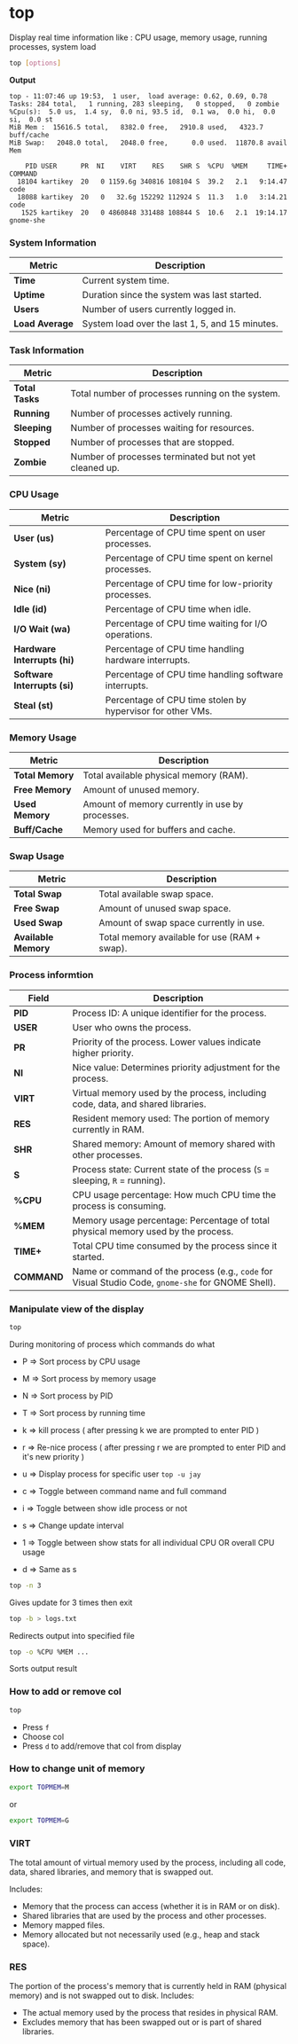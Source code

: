 # top

Display real time information like : CPU usage, memory usage, running processes, system load

```bash 
top [options]
```

**Output**
```
top - 11:07:46 up 19:53,  1 user,  load average: 0.62, 0.69, 0.78
Tasks: 284 total,   1 running, 283 sleeping,   0 stopped,   0 zombie
%Cpu(s):  5.0 us,  1.4 sy,  0.0 ni, 93.5 id,  0.1 wa,  0.0 hi,  0.0 si,  0.0 st
MiB Mem :  15616.5 total,   8382.0 free,   2910.8 used,   4323.7 buff/cache
MiB Swap:   2048.0 total,   2048.0 free,      0.0 used.  11870.8 avail Mem 

    PID USER      PR  NI    VIRT    RES    SHR S  %CPU  %MEM     TIME+ COMMAND                                                        
  18104 kartikey  20   0 1159.6g 340816 108104 S  39.2   2.1   9:14.47 code                                                           
  18088 kartikey  20   0   32.6g 152292 112924 S  11.3   1.0   3:14.21 code                                                           
   1525 kartikey  20   0 4860848 331488 108844 S  10.6   2.1  19:14.17 gnome-she
```

### **System Information**

| **Metric**             | **Description**                                                                 |
|------------------------|-------------------------------------------------------------------------------|
| **Time**               | Current system time.                                                          |
| **Uptime**             | Duration since the system was last started.                                   |
| **Users**              | Number of users currently logged in.                                          |
| **Load Average**       | System load over the last 1, 5, and 15 minutes.                               |

### **Task Information**

| **Metric**             | **Description**                                                                 |
|------------------------|-------------------------------------------------------------------------------|
| **Total Tasks**        | Total number of processes running on the system.                              |
| **Running**            | Number of processes actively running.                                         |
| **Sleeping**           | Number of processes waiting for resources.                                    |
| **Stopped**            | Number of processes that are stopped.                                         |
| **Zombie**             | Number of processes terminated but not yet cleaned up.                       |

### **CPU Usage**

| **Metric**             | **Description**                                                                 |
|------------------------|-------------------------------------------------------------------------------|
| **User (us)**          | Percentage of CPU time spent on user processes.                               |
| **System (sy)**        | Percentage of CPU time spent on kernel processes.                             |
| **Nice (ni)**          | Percentage of CPU time for low-priority processes.                            |
| **Idle (id)**          | Percentage of CPU time when idle.                                             |
| **I/O Wait (wa)**      | Percentage of CPU time waiting for I/O operations.                            |
| **Hardware Interrupts (hi)** | Percentage of CPU time handling hardware interrupts.                   |
| **Software Interrupts (si)** | Percentage of CPU time handling software interrupts.                   |
| **Steal (st)**         | Percentage of CPU time stolen by hypervisor for other VMs.                    |

### **Memory Usage**

| **Metric**             | **Description**                                                                 |
|------------------------|-------------------------------------------------------------------------------|
| **Total Memory**       | Total available physical memory (RAM).                                        |
| **Free Memory**        | Amount of unused memory.                                                      |
| **Used Memory**        | Amount of memory currently in use by processes.                               |
| **Buff/Cache**         | Memory used for buffers and cache.                                            |

### **Swap Usage**

| **Metric**             | **Description**                                                                 |
|------------------------|-------------------------------------------------------------------------------|
| **Total Swap**         | Total available swap space.                                                   |
| **Free Swap**          | Amount of unused swap space.                                                  |
| **Used Swap**          | Amount of swap space currently in use.                                        |
| **Available Memory**   | Total memory available for use (RAM + swap).                                  |

### Process informtion

| **Field**   | **Description**                                                                                   |
|-------------|---------------------------------------------------------------------------------------------------|
| **PID**     | Process ID: A unique identifier for the process.                                                  |
| **USER**    | User who owns the process.                                                                        |
| **PR**      | Priority of the process. Lower values indicate higher priority.                                    |
| **NI**      | Nice value: Determines priority adjustment for the process.                                        |
| **VIRT**    | Virtual memory used by the process, including code, data, and shared libraries.                    |
| **RES**     | Resident memory used: The portion of memory currently in RAM.                                      |
| **SHR**     | Shared memory: Amount of memory shared with other processes.                                       |
| **S**       | Process state: Current state of the process (`S` = sleeping, `R` = running).                       |
| **%CPU**    | CPU usage percentage: How much CPU time the process is consuming.                                  |
| **%MEM**    | Memory usage percentage: Percentage of total physical memory used by the process.                  |
| **TIME+**   | Total CPU time consumed by the process since it started.                                           |
| **COMMAND** | Name or command of the process (e.g., `code` for Visual Studio Code, `gnome-she` for GNOME Shell). |


### Manipulate view of the display

```bash 
top 
```

During monitoring of process which commands do what 

* P => Sort process by CPU usage 
* M => Sort process by memory usage
* N => Sort process by PID
* T => Sort process by running time
* k => kill process ( after pressing k we are prompted to enter PID )
* r => Re-nice process ( after pressing r we are prompted to enter PID and it's new priority )
* u => Display process for specific user 
        ```
        top -u jay
        ```

* c => Toggle between command name and full command
* i => Toggle between show idle process or not
* s => Change update interval
* 1 => Toggle between show stats for all individual CPU OR overall CPU usage
* d => Same as s 


```bash
top -n 3
```

Gives update for 3 times then exit

```bash
top -b > logs.txt
```

Redirects output into specified file 


```bash
top -o %CPU %MEM ...
```

Sorts output result 


### How to add or remove col 

```bash
top
```

* Press `f`
* Choose col 
* Press `d` to add/remove that col from display

### How to change unit of memory
```bash
export TOPMEM=M
```

or 

```bash
export TOPMEM=G
```

### VIRT
The total amount of virtual memory used by the process, including all code, data, shared libraries, and memory that is swapped out.

Includes:
- Memory that the process can access (whether it is in RAM or on disk).
- Shared libraries that are used by the process and other processes.
- Memory mapped files.
- Memory allocated but not necessarily used (e.g., heap and stack space).

### RES
The portion of the process's memory that is currently held in RAM (physical memory) and is not swapped out to disk.
Includes:
- The actual memory used by the process that resides in physical RAM.
- Excludes memory that has been swapped out or is part of shared libraries.
